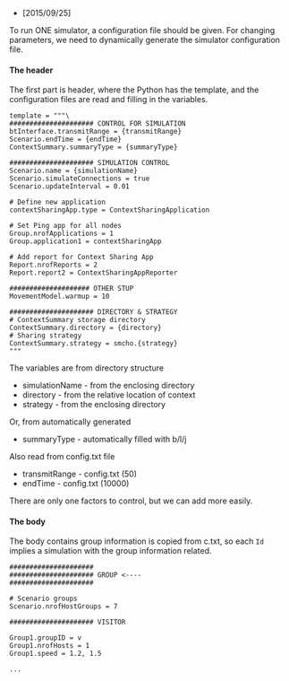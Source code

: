* [2015/09/25]

To run ONE simulator, a configuration file should be given.
For changing parameters, we need to dynamically generate the simulator configuration file. 

#### The header

The first part is header, where the Python has the template, and the configuration files are read and filling in
the variables.

    template = """\
    ##################### CONTROL FOR SIMULATION
    btInterface.transmitRange = {transmitRange}
    Scenario.endTime = {endTime}
    ContextSummary.summaryType = {summaryType}

    ##################### SIMULATION CONTROL
    Scenario.name = {simulationName}
    Scenario.simulateConnections = true
    Scenario.updateInterval = 0.01

    # Define new application
    contextSharingApp.type = ContextSharingApplication

    # Set Ping app for all nodes
    Group.nrofApplications = 1
    Group.application1 = contextSharingApp

    # Add report for Context Sharing App
    Report.nrofReports = 2
    Report.report2 = ContextSharingAppReporter

    #################### OTHER STUP
    MovementModel.warmup = 10

    ##################### DIRECTORY & STRATEGY
    # ContextSummary storage directory
    ContextSummary.directory = {directory}
    # Sharing strategy
    ContextSummary.strategy = smcho.{strategy}
    """

The variables are from directory structure

* simulationName - from the enclosing directory
* directory - from the relative location of context
* strategy - from the enclosing directory

Or, from automatically generated

* summaryType - automatically filled with b/l/j

Also read from config.txt file

* transmitRange - config.txt (50)
* endTime - config.txt (10000)

There are only one factors to control, but we can add more easily.

#### The body

The body contains group information is copied from c.txt, so each `Id` implies a simulation
with the group information related.

    #####################
    ##################### GROUP <----
    #####################

    # Scenario groups
    Scenario.nrofHostGroups = 7

    ##################### VISITOR

    Group1.groupID = v
    Group1.nrofHosts = 1
    Group1.speed = 1.2, 1.5

    ...

